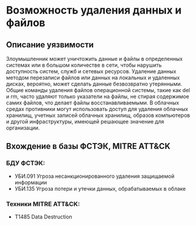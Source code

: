 # Возможность удаления данных и файлов

## Описание уязвимости
Злоумышленник может уничтожить данные и файлы в определенных системах или в большом количестве в сети, чтобы нарушить доступность систем, служб и сетевых ресурсов. Удаление данных методом перезаписи файлов или данных на локальных и удаленных дисках, вероятно, может сделать данные безвозвратно утерянными.
Общие команды удаления файлов операционной системы, такие как del и rm, часто удаляют только указатели на файлы, не стирая содержимое самих файлов, что делает файлы восстанавливаемыми. 
В облачных средах противники могут использовать доступ для удаления облачных хранилищ, учетных записей облачных хранилищ, образов компьютеров и другой инфраструктуры, имеющей решающее значение для организации.

## Вхождение в базы ФСТЭК, MITRE ATT&CK
### БДУ ФСТЭК:
+ УБИ.091 Угроза несанкционированного удаления защищаемой информации
+ УБИ.135 Угроза потери и утечки данных, обрабатываемых в облаке

### Техники MITRE ATT&CK:
+ T1485 Data Destruction